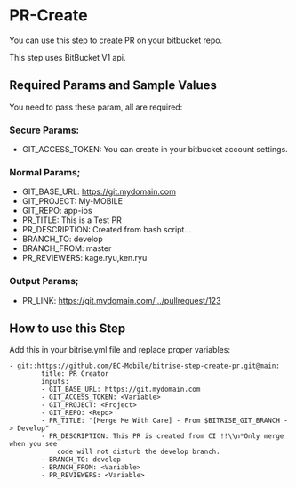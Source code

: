 # PR-Create

You can use this step to create PR on your bitbucket repo. 

This step uses BitBucket V1 api.


## Required Params and Sample Values

You need to pass these param, all are required:

### Secure Params:

- GIT_ACCESS_TOKEN:                                 You can create in your bitbucket account settings.

### Normal Params;
- GIT_BASE_URL:                                     https://git.mydomain.com
- GIT_PROJECT:                                      My-MOBILE
- GIT_REPO:                                         app-ios
- PR_TITLE:                                         This is a Test PR
- PR_DESCRIPTION:                                   Created from bash script...
- BRANCH_TO:                                        develop
- BRANCH_FROM:                                      master
- PR_REVIEWERS:                                     kage.ryu,ken.ryu

### Output Params;
- PR_LINK:                                          https://git.mydomain.com/.../pullrequest/123

## How to use this Step

Add this in your bitrise.yml file and replace proper variables:
```
- git::https://github.com/EC-Mobile/bitrise-step-create-pr.git@main:
        title: PR Creator
        inputs:
        - GIT_BASE_URL: https://git.mydomain.com
        - GIT_ACCESS_TOKEN: <Variable>
        - GIT_PROJECT: <Project>
        - GIT_REPO: <Repo>
        - PR_TITLE: "[Merge Me With Care] - From $BITRISE_GIT_BRANCH -> Develop"
        - PR_DESCRIPTION: This PR is created from CI !!\\n*Only merge when you see
            code will not disturb the develop branch.
        - BRANCH_TO: develop
        - BRANCH_FROM: <Variable>
        - PR_REVIEWERS: <Variable>
```
